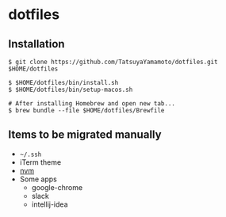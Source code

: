 # dotfiles


## Installation

```
$ git clone https://github.com/TatsuyaYamamoto/dotfiles.git $HOME/dotfiles

$ $HOME/dotfiles/bin/install.sh
$ $HOME/dotfiles/bin/setup-macos.sh

# After installing Homebrew and open new tab...
$ brew bundle --file $HOME/dotfiles/Brewfile
```

## Items to be migrated manually

- `~/.ssh`
- iTerm theme
- [nvm](https://github.com/nvm-sh/nvm#install--update-script)
- Some apps
  - google-chrome
  - slack
  - intellij-idea

